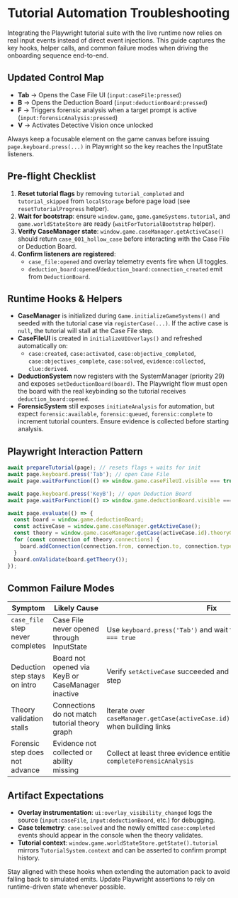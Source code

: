 # Tutorial Automation Troubleshooting

Integrating the Playwright tutorial suite with the live runtime now relies on real input events instead of direct event injections. This guide captures the key hooks, helper calls, and common failure modes when driving the onboarding sequence end-to-end.

## Updated Control Map
- **Tab** → Opens the Case File UI (`input:caseFile:pressed`)
- **B** → Opens the Deduction Board (`input:deductionBoard:pressed`)
- **F** → Triggers forensic analysis when a target prompt is active (`input:forensicAnalysis:pressed`)
- **V** → Activates Detective Vision once unlocked

Always keep a focusable element on the game canvas before issuing `page.keyboard.press(...)` in Playwright so the key reaches the InputState listeners.

## Pre-flight Checklist
1. **Reset tutorial flags** by removing `tutorial_completed` and `tutorial_skipped` from `localStorage` before page load (see `resetTutorialProgress` helper).
2. **Wait for bootstrap**: ensure `window.game`, `game.gameSystems.tutorial`, and `game.worldStateStore` are ready (`waitForTutorialBootstrap` helper).
3. **Verify CaseManager state**: `window.game.caseManager.getActiveCase()` should return `case_001_hollow_case` before interacting with the Case File or Deduction Board.
4. **Confirm listeners are registered**:
   - `case_file:opened` and overlay telemetry events fire when UI toggles.
   - `deduction_board:opened`/`deduction_board:connection_created` emit from `DeductionBoard`.

## Runtime Hooks & Helpers
- **CaseManager** is initialized during `Game.initializeGameSystems()` and seeded with the tutorial case via `registerCase(...)`. If the active case is `null`, the tutorial will stall at the Case File step.
- **CaseFileUI** is created in `initializeUIOverlays()` and refreshed automatically on:
  - `case:created`, `case:activated`, `case:objective_completed`, `case:objectives_complete`, `case:solved`, `evidence:collected`, `clue:derived`.
- **DeductionSystem** now registers with the SystemManager (priority 29) and exposes `setDeductionBoard(board)`. The Playwright flow must open the board with the real keybinding so the tutorial receives `deduction_board:opened`.
- **ForensicSystem** still exposes `initiateAnalysis` for automation, but expect `forensic:available`, `forensic:queued`, `forensic:complete` to increment tutorial counters. Ensure evidence is collected before starting analysis.

## Playwright Interaction Pattern
```ts
await prepareTutorial(page); // resets flags + waits for init
await page.keyboard.press('Tab'); // open Case File
await page.waitForFunction(() => window.game.caseFileUI.visible === true);

await page.keyboard.press('KeyB'); // open Deduction Board
await page.waitForFunction(() => window.game.deductionBoard.visible === true);

await page.evaluate(() => {
  const board = window.game.deductionBoard;
  const activeCase = window.game.caseManager.getActiveCase();
  const theory = window.game.caseManager.getCase(activeCase.id).theoryGraph;
  for (const connection of theory.connections) {
    board.addConnection(connection.from, connection.to, connection.type);
  }
  board.onValidate(board.getTheory());
});
```

## Common Failure Modes
| Symptom | Likely Cause | Fix |
| --- | --- | --- |
| `case_file` step never completes | Case File never opened through InputState | Use `keyboard.press('Tab')` and wait for `caseFileUI.visible === true` |
| Deduction step stays on intro | Board not opened via KeyB or CaseManager inactive | Verify `setActiveCase` succeeded and press `KeyB` after forensic step |
| Theory validation stalls | Connections do not match tutorial theory graph | Iterate over `caseManager.getCase(activeCase.id).theoryGraph.connections` when building links |
| Forensic step does not advance | Evidence not collected or ability missing | Collect at least three evidence entities before calling `completeForensicAnalysis` |

## Artifact Expectations
- **Overlay instrumentation**: `ui:overlay_visibility_changed` logs the source (`input:caseFile`, `input:deductionBoard`, etc.) for debugging.
- **Case telemetry**: `case:solved` and the newly emitted `case:completed` events should appear in the console when the theory validates.
- **Tutorial context**: `window.game.worldStateStore.getState().tutorial` mirrors `TutorialSystem.context` and can be asserted to confirm prompt history.

Stay aligned with these hooks when extending the automation pack to avoid falling back to simulated emits. Update Playwright assertions to rely on runtime-driven state whenever possible.
